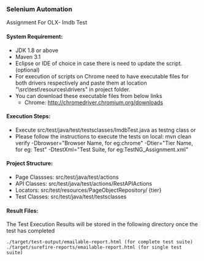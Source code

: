 ### Selenium Automation
Assignment For OLX- Imdb Test

#### System Requirement:

* JDK 1.8 or above
* Maven 3.1
* Eclipse or IDE of choice in case there is need to update the script. (optional)
* For execution of scripts on Chrome need to have executable files for both drivers respectively and paste them at location "\src\test\resources\drivers" in project folder.
* You can download these executable files from below links
  * Chrome: http://chromedriver.chromium.org/downloads

#### Execution Steps:
- Execute src/test/java/test/testsclasses/ImdbTest.java as testng class or
- Please follow the instructions to execute the tests on local:
 mvn clean verify -Dbrowser="Browser Name, for eg:chrome" -Dtier="Tier Name, for eg: Test" -DtestXml="Test Suite, for eg:TestNG_Assignment.xml"
    
#### Project Structure:
- Page Classses: src/test/java/test/actions
- API Classes: src/test/java/test/actions/RestAPIActions
- Locators: src/test/resources/PageObjectRepository/ {tier}
- Test Classes: src/test/java/test/testsclasses

#### Result Files:	
The Test Execution Results will be stored in the following directory once the test has completed

    ./target/test-output/emailable-report.html (for complete test suite)
    ./target/surefire-reports/emailable-report.html (for single test suite)
